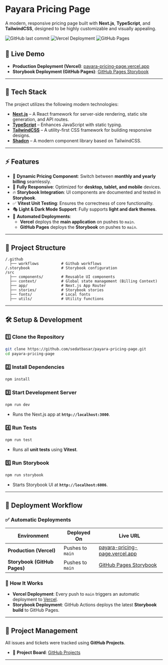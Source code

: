 # Payara Pricing Page

A modern, responsive pricing page built with **Next.js**, **TypeScript**, and **TailwindCSS**, designed to be highly customizable and visually appealing.

![GitHub last commit](https://img.shields.io/github/last-commit/sedatbasar/payara-pricing-page)
![Vercel Deployment](https://vercelbadge.vercel.app/api/sedatbasar/payara-pricing-page)
![GitHub Pages](https://img.shields.io/github/deployments/sedatbasar/payara-pricing-page/github-pages)

## 🚀 Live Demo

- **Production Deployment (Vercel)**: [payara-pricing-page.vercel.app](https://payara-pricing-page.vercel.app/)
- **Storybook Deployment (GitHub Pages)**: [GitHub Pages Storybook](https://sedatbasar.github.io/payara-pricing-page)

---

## 📌 **Tech Stack**

The project utilizes the following modern technologies:

- **[Next.js](https://nextjs.org/)** – A React framework for server-side rendering, static site generation, and API routes.
- **[TypeScript](https://www.typescriptlang.org/)** – Enhances JavaScript with static typing.
- **[TailwindCSS](https://tailwindcss.com/)** – A utility-first CSS framework for building responsive designs.
- **[Shadcn](https://ui.shadcn.com/)** – A modern component library based on TailwindCSS.

---

## ⚡ **Features**

- 📄 **Dynamic Pricing Component**: Switch between **monthly and yearly billing** seamlessly.
- 🎨 **Fully Responsive**: Optimized for **desktop, tablet, and mobile** devices.
- 🔥 **Storybook Integration**: UI components are documented and tested in **Storybook**.
- ✅ **Vitest Unit Testing**: Ensures the correctness of core functionality.
- 🎭 **Light & Dark Mode Support**: Fully supports **light and dark themes**.
- 🚀 **Automated Deployments**:
  - **Vercel** deploys the **main application** on pushes to `main`.
  - **GitHub Pages** deploys the **Storybook** on pushes to `main`.

---

## 📂 **Project Structure**

```
/.github
  ├── workflows          # Github workflows
/.storybook              # Storybook configuration
/src
  ├── components/        # Reusable UI components
  ├── context/           # Global state management (Billing Context)
  ├── app/               # Next.js App Router
  ├── stories/           # Storybook stories
  ├── fonts/             # Local fonts
  ├── utils/             # Utility functions
```

---

## 🛠 **Setup & Development**

### **1️⃣ Clone the Repository**

```bash
git clone https://github.com/sedatbasar/payara-pricing-page.git
cd payara-pricing-page
```

### **2️⃣ Install Dependencies**

```bash
npm install
```

### **3️⃣ Start Development Server**

```bash
npm run dev
```

- Runs the Next.js app at **`http://localhost:3000`**.

### **4️⃣ Run Tests**

```bash
npm run test
```

- Runs all **unit tests** using **Vitest**.

### **5️⃣ Run Storybook**

```bash
npm run storybook
```

- Starts Storybook UI at **`http://localhost:6006`**.

---

## 🚀 **Deployment Workflow**

### ✅ **Automatic Deployments**

| **Environment**              | **Deployed On**  | **Live URL**                                                               |
| ---------------------------- | ---------------- | -------------------------------------------------------------------------- |
| **Production (Vercel)**      | Pushes to `main` | [payara-pricing-page.vercel.app](https://payara-pricing-page.vercel.app/)  |
| **Storybook (GitHub Pages)** | Pushes to `main` | [GitHub Pages Storybook](https://sedatbasar.github.io/payara-pricing-page) |

### 📌 **How It Works**

- **Vercel Deployment**: Every push to `main` triggers an automatic deployment to [Vercel](https://vercel.com/).
- **Storybook Deployment**: GitHub Actions deploys the latest **Storybook build** to GitHub Pages.

---

## 📌 **Project Management**

All issues and tickets were tracked using **GitHub Projects**.

- 🔗 **Project Board**: [GitHub Projects](https://github.com/users/sedatbasar/projects/1/views/1)

---
